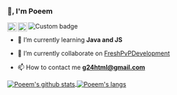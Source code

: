 ### 👋, I'm Poeem

<img alt="Custom badge" src="https://img.shields.io/endpoint?color=green&label=DISCORD&logo=discord&style=for-the-badge&url=https%3A%2F%2Fpastebin.com%2Fraw%2FutFANXpk">

<a href="https://twitter.com/Unknown1ess">
  <img align="left" alt="Poeem" width="21px" src="https://raw.githubusercontent.com/anuraghazra/anuraghazra/master/assets/twitter.svg" />
</a>

<a href="https://discord.gg/FreshPvP">
  <img align="left" alt="Poeem" width="21px" src="https://raw.githubusercontent.com/anuraghazra/anuraghazra/master/assets/discord-round.svg" />
</a>

<br />

- 🌱 I’m currently learning **Java and JS**

- 🔭 I’m currently collaborate on [FreshPvPDevelopment](https://github.com/k5zog)

- 📫 How to contact me **g24html@gmail.com**
  
<a href="https://github.com/poeem">
  <img align="center" src="https://github-readme-stats.anuraghazra1.vercel.app/api?username=poeem&show_icons=true&include_all_commits=false&theme=radical&count_private=true" alt="Poeem's github stats" />
</a>

<a href="https://github.com/poeem">
  <img align="center" src="https://github-readme-stats.vercel.app/api/top-langs/?username=poeem&layout=compact&theme=radical" alt="Poeem's langs" />
</a>
  
<br />
<br />
  

